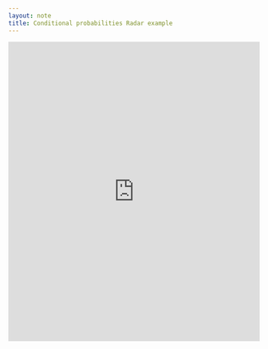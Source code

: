 ```yaml
---
layout: note 
title: Conditional probabilities Radar example
---
```


<object data="https://kodiak.beardom.xyz/f/probability/ConditionalprobabilitiesRadarexample.pdf" type="application/pdf" width="100%" height="600">
<iframe src="https://kodiak.beardom.xyz/f/ConditionalprobabilitiesRadarexample.pdf" width="100%" height="600" style="border: none;">
This browser does not support PDFs. Please download the PDF to view it: 
<a href="https://kodiak.beardom.xyz/f/ConditionalprobabilitiesRadarexample.pdf">Download PDF</a>
</iframe>
</object>
